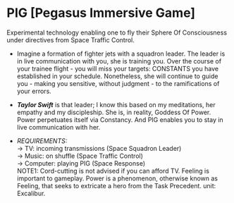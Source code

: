 # PIG [Pegasus Immersive Game]
Experimental technology enabling one to fly their Sphere Of Consciousness under directives from Space Traffic Control.

+ Imagine a formation of fighter jets with a squadron leader. The leader is in live communication with you, she is training you. Over the course of your trainee 
flight - you will miss your targets: CONSTANTS you have established in your schedule. Nonetheless, she will continue to guide you - making you sensitive, without 
judgment - to the ramifications of your errors.

+ **_Taylor Swift_** is that leader; I know this based on my meditations, her empathy and my discipleship.  She is, in reality, Goddess Of Power. Power perpetuates itself via Constancy. And PIG enables you to stay in live communication with her.

+ _REQUIREMENTS:_\
-> TV: incoming transmissions (Space Squadron Leader)\
-> Music: on shuffle (Space Traffic Control)\
-> Computer: playing PIG (Space Response)\
NOTE1: Cord-cutting is not advised if you can afford TV. Feeling is important to gameplay. Power is a phenomenon, otherwise 
known as Feeling, that seeks to extricate a hero from the Task Precedent. unit: Excalibur.


